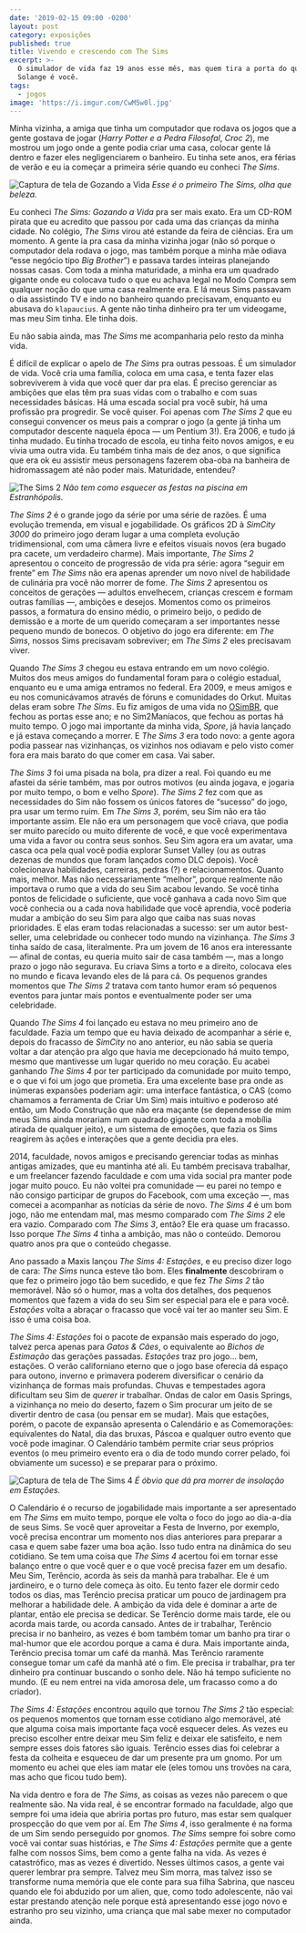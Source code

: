 ```yaml
---
date: '2019-02-15 09:00 -0200'
layout: post
category: exposições
published: true
title: Vivendo e crescendo com The Sims
excerpt: >-
  O simulador de vida faz 19 anos esse mês, mas quem tira a porta do quarto da
  Solange é você.
tags:
  - jogos
image: 'https://i.imgur.com/CwM5w0l.jpg'
---
```

Minha vizinha, a amiga que tinha um computador que rodava os jogos que a gente gostava de jogar (_Harry Potter e a Pedra Filosofal_, _Croc 2_), me mostrou um jogo onde a gente podia criar uma casa, colocar gente lá dentro e fazer eles negligenciarem o banheiro. Eu tinha sete anos, era férias de verão e eu ia começar a primeira série quando eu conheci _The Sims_.

![Captura de tela de Gozando a Vida](https://i.imgur.com/GQ6IHFw.jpg)
_Esse é o primeiro The Sims, olha que beleza._

Eu conheci _The Sims: Gozando a Vida_ pra ser mais exato. Era um CD-ROM pirata que eu acredito que passou por cada uma das crianças da minha cidade. No colégio, _The Sims_ virou até estande da feira de ciências. Era um momento. A gente ia pra casa da minha vizinha jogar (não só porque o computador dela rodava o jogo, mas também porque a minha mãe odiava “esse negócio tipo _Big Brother_”) e passava tardes inteiras planejando nossas casas. Com toda a minha maturidade, a minha era um quadrado gigante onde eu colocava tudo o que eu achava legal no Modo Compra sem qualquer noção do que uma casa realmente era. E lá meus Sims passavam o dia assistindo TV e indo no banheiro quando precisavam, enquanto eu abusava do `klapaucius`. A gente não tinha dinheiro pra ter um videogame, mas meu Sim tinha. Ele tinha dois.

Eu não sabia ainda, mas _The Sims_ me acompanharia pelo resto da minha vida.

É difícil de explicar o apelo de _The Sims_ pra outras pessoas. É um simulador de vida. Você cria uma família, coloca em uma casa, e tenta fazer elas sobreviverem à vida que você quer dar pra elas. É preciso gerenciar as ambições que elas têm pra suas vidas com o trabalho e com suas necessidades básicas. Há uma escada social pra você subir, há uma profissão pra progredir. Se você quiser. Foi apenas com _The Sims 2_ que eu consegui convencer os meus pais a comprar o jogo (a gente já tinha um computador descente naquela época — um Pentium 3!). Era 2006, e tudo já tinha mudado. Eu tinha trocado de escola, eu tinha feito novos amigos, e eu vivia uma outra vida. Eu também tinha mais de dez anos, o que significa que era ok eu assistir meus personagens fazerem oba-oba na banheira de hidromassagem até não poder mais. Maturidade, entendeu?

![The Sims 2](https://i.imgur.com/sRBfgwg.jpg)
_Não tem como esquecer as festas na piscina em Estranhópolis._

_The Sims 2_ é o grande jogo da série por uma série de razões. É uma evolução tremenda, em visual e jogabilidade. Os gráficos 2D à _SimCity 3000_ do primeiro jogo deram lugar a uma completa evolução tridimensional, com uma câmera livre e efeitos visuais novos (era bugado pra cacete, um verdadeiro charme). Mais importante, _The Sims 2_ apresentou o conceito de progressão de vida pra série: agora “seguir em frente” em _The Sims_ não era apenas aprender um novo nível de habilidade de culinária pra você não morrer de fome. _The Sims 2_ apresentou os conceitos de gerações — adultos envelhecem, crianças crescem e formam outras famílias —, ambições e desejos. Momentos como os primeiros passos, a formatura do ensino médio, o primeiro beijo, o pedido de demissão e a morte de um querido começaram a ser importantes nesse pequeno mundo de bonecos. O objetivo do jogo era diferente: em _The Sims_, nossos Sims precisavam sobreviver; em _The Sims 2_ eles precisavam viver.

Quando _The Sims 3_ chegou eu estava entrando em um novo colégio. Muitos dos meus amigos do fundamental foram para o colégio estadual, enquanto eu e uma amiga entramos no federal. Era 2009, e meus amigos e eu nos comunicávamos através de fóruns e comunidades do Orkut. Muitas delas eram sobre _The Sims_. Eu fiz amigos de uma vida no [OSimBR](http://osimbr.net/), que fechou as portas esse ano; e no Sim2Maníacos, que fechou as portas há muito tempo. O jogo mai importante da minha vida, _Spore_, já havia lançado e já estava começando a morrer. E _The Sims 3_ era todo novo: a gente agora podia passear nas vizinhanças, os vizinhos nos odiavam e pelo visto comer fora era mais barato do que comer em casa. Vai saber.

_The Sims 3_ foi uma pisada na bola, pra dizer a real. Foi quando eu me afastei da série também, mas por outros motivos (eu ainda jogava, e jogaria por muito tempo, o bom e velho _Spore_). _The Sims 2_ fez com que as necessidades do Sim não fossem os únicos fatores de “sucesso” do jogo, pra usar um termo ruim. Em _The Sims 3_, porém, seu Sim não era tão importante assim. Ele não era um personagem que você criava, que podia ser muito parecido ou muito diferente de você, e que você experimentava uma vida a favor ou contra seus sonhos. Seu Sim agora era um avatar, uma casca oca pela qual você podia explorar Sunset Valley (ou as outras dezenas de mundos que foram lançados como DLC depois). Você colecionava habilidades, carreiras, pedras (?) e relacionamentos. Quanto mais, melhor. Mas não necessariamente “melhor”, porque realmente não importava o rumo que a vida do seu Sim acabou levando. Se você tinha pontos de felicidade o suficiente, que você ganhava a cada novo Sim que você conhecia ou a cada nova habilidade que você aprendia, você poderia mudar a ambição do seu Sim para algo que caiba nas suas novas prioridades. E elas eram todas relacionadas a sucesso: ser um autor best-seller, uma celebridade ou conhecer todo mundo na vizinhança. _The Sims 3_ tinha saído de casa, literalmente. Pra um jovem de 16 anos era interessante — afinal de contas, eu queria muito sair de casa também —, mas a longo prazo o jogo não segurava. Eu criava Sims a torto e a direito, colocava eles no mundo e ficava levando eles de lá para cá. Os pequenos grandes momentos que _The Sims 2_ tratava com tanto humor eram só pequenos eventos para juntar mais pontos e eventualmente poder ser uma celebridade.

Quando _The Sims 4_ foi lançado eu estava no meu primeiro ano de faculdade. Fazia um tempo que eu havia deixado de acompanhar a série e, depois do fracasso de _SimCity_ no ano anterior, eu não sabia se queria voltar a dar atenção pra algo que havia me decepcionado há muito tempo, mesmo que mantivesse um lugar querido no meu coração. Eu acabei ganhando _The Sims 4_ por ter participado da comunidade por muito tempo, e o que vi foi um jogo que prometia. Era uma excelente base pra onde as inúmeras expansões poderiam agir: uma interface fantástica, o CAS (como chamamos a ferramenta de Criar Um Sim) mais intuitivo e poderoso até então, um Modo Construção que não era maçante (se dependesse de mim meus Sims ainda morariam num quadrado gigante com toda a mobília atirada de qualquer jeito), e um sistema de emoções, que fazia os Sims reagirem às ações e interações que a gente decidia pra eles.

2014, faculdade, novos amigos e precisando gerenciar todas as minhas antigas amizades, que eu mantinha até ali. Eu também precisava trabalhar, e um freelancer fazendo faculdade e com uma vida social pra manter pode jogar muito pouco. Eu não voltei pra comunidade — eu parei no tempo e não consigo participar de grupos do Facebook, com uma exceção —, mas comecei a acompanhar as notícias da série de novo. _The Sims 4_ é um bom jogo, não me entendam mal, mas mesmo comparado com _The Sims 2_ ele era vazio. Comparado com _The Sims 3_, então? Ele era quase um fracasso. Isso porque _The Sims 4_ tinha a ambição, mas não o conteúdo. Demorou quatro anos pra que o conteúdo chegasse.

Ano passado a Maxis lançou _The Sims 4: Estações_, e eu preciso dizer logo de cara: _The Sims_ nunca esteve tão bom. Eles **finalmente** descobriram o que fez o primeiro jogo tão bem sucedido, e que fez _The Sims 2_ tão memorável. Não só o humor, mas a volta dos detalhes, dos pequenos momentos que fazem a vida do seu Sim ser especial para ele e para você. _Estações_ volta a abraçar o fracasso que você vai ter ao manter seu Sim. E isso é uma coisa boa.

_The Sims 4: Estações_ foi o pacote de expansão mais esperado do jogo, talvez perca apenas para _Gatos & Cães_, o equivalente ao _Bichos de Estimação_ das gerações passadas. _Estações_ traz pro jogo… bem, estações. O verão californiano eterno que o jogo base oferecia dá espaço para outono, inverno e primavera poderem diversificar o cenário da vizinhança de formas mais profundas. Chuvas e tempestades agora dificultam seu Sim de _querer_ ir trabalhar. Ondas de calor em Oasis Springs, a vizinhança no meio do deserto, fazem o Sim procurar um jeito de se divertir dentro de casa (ou pensar em se mudar). Mais que estações, porém, o pacote de expansão apresenta o Calendário e as Comemorações: equivalentes do Natal, dia das bruxas, Páscoa e qualquer outro evento que você pode imaginar. O Calendário também permite criar seus próprios eventos (o meu primeiro evento era o dia de todo mundo correr pelado, foi obviamente um sucesso) e se preparar para o próximo.

![Captura de tela de The Sims 4](https://i.imgur.com/uwPfRqL.png)
_É óbvio que dá pra morrer de insolação em Estações._

O Calendário é o recurso de jogabilidade mais importante a ser apresentado em _The Sims_ em muito tempo, porque ele volta o foco do jogo ao dia-a-dia de seus Sims. Se você quer aproveitar a Festa de Inverno, por exemplo, você precisa encontrar um momento nos dias anteriores para preparar a casa e quem sabe fazer uma boa ação. Isso tudo entra na dinâmica do seu cotidiano. Se tem uma coisa que _The Sims 4_ acertou foi em tornar esse balanço entre o que você quer e o que você precisa fazer em um desafio. Meu Sim, Terêncio, acorda às seis da manhã para trabalhar. Ele é um jardineiro, e o turno dele começa às oito. Eu tento fazer ele dormir cedo todos os dias, mas Terêncio precisa praticar um pouco de jardinagem pra melhorar a habilidade dele. A ambição da vida dele é dominar a arte de plantar, então ele precisa se dedicar. Se Terêncio dorme mais tarde, ele ou acorda mais tarde, ou acorda cansado. Antes de ir trabalhar, Terêncio precisa ir no banheiro, as vezes é bom também tomar um banho pra tirar o mal-humor que ele acordou porque a cama é dura. Mais importante ainda, Terêncio precisa tomar um café da manhã. Mas Terêncio raramente consegue tomar um café da manhã até o fim. Ele precisa ir trabalhar, pra ter dinheiro pra continuar buscando o sonho dele. Não há tempo suficiente no mundo. (E eu nem entrei na vida amorosa dele, um fracasso como a do criador).

_The Sims 4: Estações_ encontrou aquilo que tornou _The Sims 2_ tão especial: os pequenos momentos que tornam esse cotidiano algo memorável, até que alguma coisa mais importante faça você esquecer deles. As vezes eu preciso escolher entre deixar meu Sim feliz e deixar ele satisfeito, e nem sempre esses dois fatores são iguais. Terêncio esses dias foi celebrar a festa da colheita e esqueceu de dar um presente pra um gnomo. Por um momento eu achei que eles iam matar ele (eles tomou uns trovões na cara, mas acho que ficou tudo bem).

Na vida dentro e fora de _The Sims_, as coisas as vezes não parecem o que realmente são. Na vida real, é se encontrar formado na faculdade, algo que sempre foi uma ideia que abriria portas pro futuro, mas estar sem qualquer prospecção do que vem por aí. Em _The Sims 4_, isso geralmente é na forma de um Sim sendo perseguido por gnomos. _The Sims_ sempre foi sobre como você vai contar suas histórias, e _The Sims 4: Estações_ permite que a gente falhe com nossos Sims, bem como a gente falha na vida. As vezes é catastrófico, mas as vezes é divertido. Nesses últimos casos, a gente vai querer lembrar pra sempre. Talvez meu Sim morra, mas talvez isso se transforme numa memória que ele conte para sua filha Sabrina, que nasceu quando ele foi abduzido por um alien, que, como todo adolescente, não vai estar prestando atenção nele porque está apresentando esse jogo novo e estranho pro seu vizinho, uma criança que mal sabe mexer no computador ainda.
